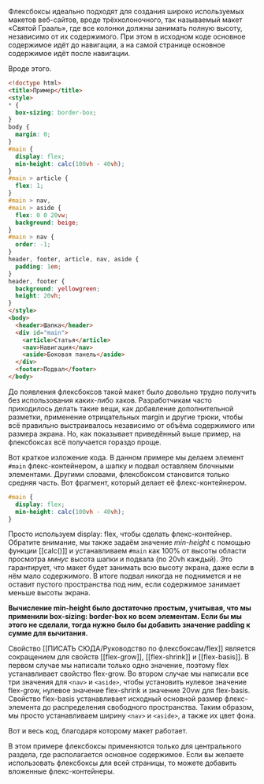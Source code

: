 Флексбоксы идеально подходят для создания широко используемых макетов веб-сайтов, вроде трёхколоночного, так называемый макет «Святой Грааль», где все колонки должны занимать полную высоту, независимо от их содержимого. При этом в исходном коде основное содержимое идёт до навигации, а на самой странице основное содержимое идёт после навигации.

Вроде этого.

```html
<!doctype html>
<title>Пример</title>
<style>
* {
  box-sizing: border-box; 
}
body {
  margin: 0;
}
#main {
  display: flex;
  min-height: calc(100vh - 40vh);
}
#main > article {
  flex: 1;
}
#main > nav, 
#main > aside {
  flex: 0 0 20vw;
  background: beige;
}
#main > nav {
  order: -1;
}
header, footer, article, nav, aside {
  padding: 1em;
}
header, footer {
  background: yellowgreen;
  height: 20vh;
}
</style>
<body>
  <header>Шапка</header>
  <div id="main">
    <article>Статья</article>
    <nav>Навигация</nav>
    <aside>Боковая панель</aside>
  </div>
  <footer>Подвал</footer>
</body>
```

До появления флексбоксов такой макет было довольно трудно получить без использования каких-либо хаков. Разработчикам часто приходилось делать такие вещи, как добавление дополнительной разметки, применение отрицательных margin и другие трюки, чтобы всё правильно выстраивалось независимо от объёма содержимого или размера экрана. Но, как показывает приведённый выше пример, на флексбоксах всё получается гораздо проще.

Вот краткое изложение кода. В данном примере мы делаем элемент `#main` флекс-контейнером, а шапку и подвал оставляем блочными элементами. Другими словами, флексбоксом становится только средняя часть. Вот фрагмент, который делает её флекс-контейнером.

```css
#main {
  display: flex;
  min-height: calc(100vh - 40vh);
}
```

Просто используем display: flex, чтобы сделать флекс-контейнер. Обратите внимание, мы также задаём значение _min-height_ с помощью функции [[calc()]] и устанавливаем `#main` как 100% от высоты области просмотра _минус_ высота шапки и подвала (по 20vh каждый). Это гарантирует, что макет будет занимать всю высоту экрана, даже если в нём мало содержимого. В итоге подвал никогда не поднимется и не оставит пустого пространства под ним, если содержимое занимает меньше высоты экрана.

__Вычисление min-height было достаточно простым, учитывая, что мы применили box-sizing: border-box ко всем элементам. Если бы мы этого не сделали, тогда нужно было бы добавить значение padding к сумме для вычитания.__

Свойство [[ПИСАТЬ СЮДА/Руководство по флексбоксам/flex]] является сокращением для свойств [[flex-grow]], [[flex-shrink]] и [[flex-basis]]. В первом случае мы написали только одно значение, поэтому flex устанавливает свойство flex-grow. Во втором случае мы написали все три значения для `<nav>` и `<aside>`, чтобы установить нулевое значение flex-grow, нулевое значение flex-shrink и значение 20vw для flex-basis. Свойство flex-basis устанавливает исходный основной размер флекс-элемента до распределения свободного пространства. Таким образом, мы просто устанавливаем ширину `<nav>` и `<aside>`, а также их цвет фона.

Вот и весь код, благодаря которому макет работает.

В этом примере флексбоксы применяются только для центрального раздела, где располагается основное содержимое. Если вы желаете использовать флексбоксы для всей страницы, то можете добавить вложенные флекс-контейнеры.

